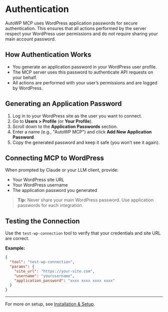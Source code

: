 # Authentication

AutoWP MCP uses WordPress application passwords for secure authentication. This ensures that all actions performed by the server respect your WordPress user permissions and do not require sharing your main account password.

## How Authentication Works

- You generate an application password in your WordPress user profile.
- The MCP server uses this password to authenticate API requests on your behalf.
- All actions are performed with your user’s permissions and are logged by WordPress.

## Generating an Application Password

1. Log in to your WordPress site as the user you want to connect.
2. Go to **Users > Profile** (or **Your Profile**).
3. Scroll down to the **Application Passwords** section.
4. Enter a name (e.g., "AutoWP MCP") and click **Add New Application Password**.
5. Copy the generated password and keep it safe (you won’t see it again).

## Connecting MCP to WordPress

When prompted by Claude or your LLM client, provide:

- Your WordPress site URL
- Your WordPress username
- The application password you generated

> **Tip:** Never share your main WordPress password. Use application passwords for each integration.

## Testing the Connection

Use the `test-wp-connection` tool to verify that your credentials and site URL are correct.

**Example:**

```json
{
  "tool": "test-wp-connection",
  "params": {
    "site_url": "https://your-site.com",
    "username": "yourusername",
    "application_password": "xxxx xxxx xxxx xxxx"
  }
}
```

---

For more on setup, see [Installation & Setup](./installation.md).
